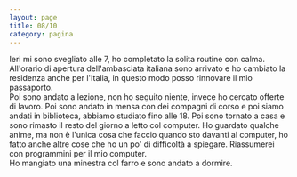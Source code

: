 ```yaml
--- 
layout: page
title: 08/10
category: pagina
---
```


Ieri mi sono svegliato alle 7, ho completato la solita routine con calma.
All'orario di apertura dell'ambasciata italiana sono arrivato e ho cambiato la
residenza anche per l'Italia, in questo modo posso rinnovare il mio passaporto.  
Poi sono andato a lezione, non ho seguito niente, invece ho cercato offerte di
lavoro. Poi sono andato in mensa con dei compagni di corso e poi siamo andati in
biblioteca, abbiamo studiato fino alle 18. Poi sono tornato a casa e sono
rimasto il resto del giorno a letto col computer. Ho guardato qualche anime, ma
non è l'unica cosa che faccio quando sto davanti al computer, ho fatto anche
altre cose che ho un po' di difficoltà a spiegare. Riassumerei con programmini
per il mio computer.  
Ho mangiato una minestra col farro e sono andato a dormire.
